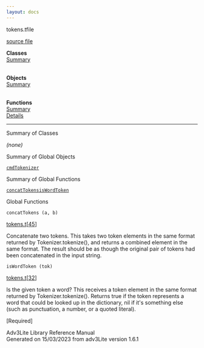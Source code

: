 ```yaml
---
layout: docs
---
```

<span class="title">tokens.t</span><span class="type">file</span>

[source file](../source/tokens.t.html)

**Classes**  
[Summary](#_ClassSummary_)  
 

**Objects**  
[Summary](#_ObjectSummary_)  
 

**Functions**  
[Summary](#_FunctionSummary_)  
[Details](#_Functions_)

<div class="fdesc">

------------------------------------------------------------------------

</div>

<span id="_ClassSummary_"></span>

<div class="mjhd">

<span class="hdln">Summary of Classes</span>  

</div>

*(none)* <span id="_ObjectSummary_"></span>

<div class="mjhd">

<span class="hdln">Summary of Global Objects</span>  

</div>

[`cmdTokenizer`](../object/cmdTokenizer.html)
<span id="FunctionSummary_"></span>

<div class="mjhd">

<span class="hdln">Summary of Global Functions</span>  

</div>

[`concatTokens`](#concatTokens)[`isWordToken`](#isWordToken)

<span id="_Functions_"></span>

<div class="mjhd">

<span class="hdln">Global Functions</span>  

</div>

<span id="concatTokens"></span>

`concatTokens (a, b)`

[tokens.t](../file/tokens.t.html)\[[45](../source/tokens.t.html#45)\]

<div class="desc">

Concatenate two tokens. This takes two token elements in the same format
returned by Tokenizer.tokenize(), and returns a combined element in the
same format. The result should be as though the original pair of tokens
had been concatenated in the input string.

</div>

<span id="isWordToken"></span>

`isWordToken (tok)`

[tokens.t](../file/tokens.t.html)\[[32](../source/tokens.t.html#32)\]

<div class="desc">

Is the given token a word? This receives a token element in the same
format returned by Tokenizer.tokenize(). Returns true if the token
represents a word that could be looked up in the dictionary, nil if it's
something else (such as punctuation, a number, or a quoted literal).

\[Required\]

</div>

<div class="ftr">

Adv3Lite Library Reference Manual  
Generated on 15/03/2023 from adv3Lite version 1.6.1

</div>
